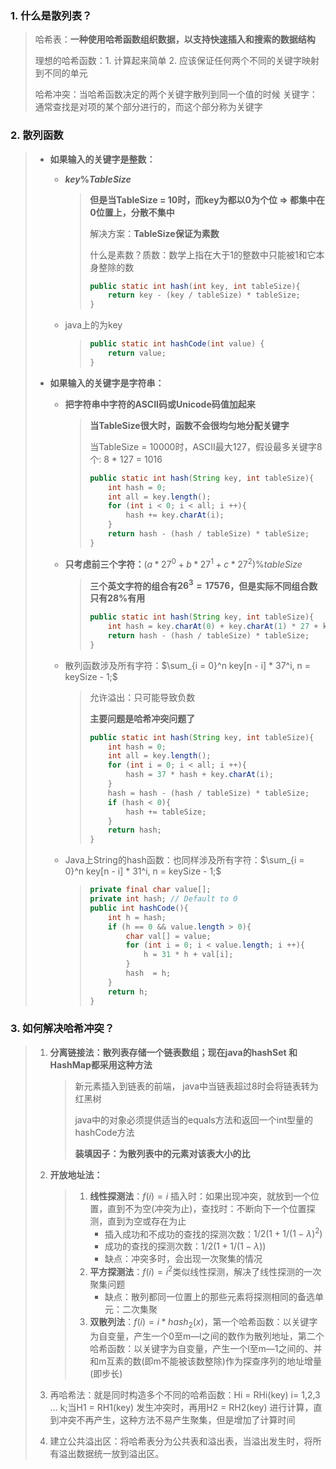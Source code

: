 ### 1. 什么是散列表？

> 哈希表：**一种使用哈希函数组织数据，以支持快速插入和搜索的数据结构**
>
> 理想的哈希函数：1. 计算起来简单 2. 应该保证任何两个不同的关键字映射到不同的单元
>
> 哈希冲突：当哈希函数决定的两个关键字散列到同一个值的时候
> 关键字：通常查找是对项的某个部分进行的，而这个部分称为关键字

### 2. 散列函数

> - **如果输入的关键字是整数：**
>
>   - **$key\%TableSize$**
>
>     > **但是当TableSize = 10时，而key为都以0为个位 $\Longrightarrow$ 都集中在0位置上，分散不集中**
>     >
>     > 解决方案：**TableSize保证为素数**
>     >
>     > 什么是素数？质数：数学上指在大于1的整数中只能被1和它本身整除的数
>     >
>     > ```java
>     > public static int hash(int key, int tableSize){
>     >     return key - (key / tableSize) * tableSize;
>     > }
>     > ```
>
>   - java上的为key
>
>     > ```java
>     > public static int hashCode(int value) {
>     >     return value;
>     > }
>     > ```
>
> - **如果输入的关键字是字符串：**
>
>   - **把字符串中字符的ASCII码或Unicode码值加起来**
>
>     > **当TableSize很大时，函数不会很均匀地分配关键字**
>     >
>     > 当TableSize = 10000时，ASCII最大127，假设最多关键字8个: 8 * 127 = 1016
>     >
>     > ```java
>     > public static int hash(String key, int tableSize){
>     >     int hash = 0;
>     >     int all = key.length();
>     >     for (int i < 0; i < all; i ++){
>     >         hash += key.charAt(i);
>     >     }
>     >     return hash - (hash / tableSize) * tableSize;
>     > }
>     > ```
>
>   - **只考虑前三个字符：**$(a * 27^0 + b * 27^1 + c * 27^2) \% tableSize$
>
>     > **三个英文字符的组合有$26^3 = 17576$，但是实际不同组合数只有28%有用**
>     >
>     > ```java
>     > public static int hash(String key, int tableSize){
>     >     int hash = key.charAt(0) + key.charAt(1) * 27 + key.charAt(2) * 729;
>     >     return hash - (hash / tableSize) * tableSize;
>     > }
>     > ```
>
>   - 散列函数涉及所有字符：$\sum_{i = 0}^n key[n - i] * 37^i, n = keySize - 1;$
>
>     > 允许溢出：只可能导致负数
>     >
>     > **主要问题是哈希冲突问题了**
>     >
>     > ```java
>     > public static int hash(String key, int tableSize){
>     >     int hash = 0;
>     >     int all = key.length();
>     >     for (int i = 0; i < all; i ++){
>     >         hash = 37 * hash + key.charAt(i);
>     >     }
>     >     hash = hash - (hash / tableSize) * tableSize;
>     >     if (hash < 0){
>     >         hash += tableSize;
>     >     }
>     >     return hash;
>     > }
>     > ```
>
>   - Java上String的hash函数：也同样涉及所有字符：$\sum_{i = 0}^n key[n - i] * 31^i, n = keySize - 1;$
>
>     > ```java
>     > private final char value[];
>     > private int hash; // Default to 0 
>     > public int hashCode(){
>     >     int h = hash;
>     >     if (h == 0 && value.length > 0){
>     >         char val[] = value;
>     >         for (int i = 0; i < value.length; i ++){
>     >             h = 31 * h + val[i];
>     >         }
>     >         hash  = h;
>     >     }
>     >     return h;
>     > }
>     > ```

### 3. 如何解决哈希冲突？

> 1. **分离链接法：散列表存储一个链表数组；现在java的hashSet 和 HashMap都采用这种方法**
>
>    > 新元素插入到链表的前端， java中当链表超过8时会将链表转为红黑树
>    >
>    > java中的对象必须提供适当的equals方法和返回一个int型量的hashCode方法
>    >
>    > **装填因子：为散列表中的元素对该表大小的比**
>
> 2. **开放地址法：**
>
>    > 1. **线性探测法**：$f(i) = i$ 插入时：如果出现冲突，就放到一个位置，直到不为空(冲突为止)，查找时：不断向下一个位置探测，直到为空或存在为止
>    >    - 插入成功和不成功的查找的探测次数：$1/2(1 + 1/(1-\lambda)^2)$
>    >    - 成功的查找的探测次数：$1/2(1+1/(1-\lambda))$
>    >    - 缺点：冲突多时，会出现一次聚集的情况
>    > 2. **平方探测法**：$f(i) = i^2$类似线性探测，解决了线性探测的一次聚集问题
>    >    - 缺点：散列都同一位置上的那些元素将探测相同的备选单元：二次集聚
>    > 3. **双散列法**：$f(i) = i * hash_2(x)$，第一个哈希函数：以关键字为自变量，产生一个0至m—l之间的数作为散列地址，第二个哈希函数：以关键字为自变量，产生一个l至m—1之间的、并和m互素的数(即m不能被该数整除)作为探查序列的地址增量(即步长)
>
> 3. 再哈希法：就是同时构造多个不同的哈希函数：Hi = RHi(key)   i= 1,2,3 ... k;当H1 = RH1(key)  发生冲突时，再用H2 = RH2(key) 进行计算，直到冲突不再产生，这种方法不易产生聚集，但是增加了计算时间
> 4. 建立公共溢出区：将哈希表分为公共表和溢出表，当溢出发生时，将所有溢出数据统一放到溢出区。

